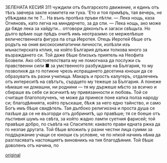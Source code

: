 ﻿ЗЕЛЕНАТА КЕСИЯ	311
чуждили отъ българското движение, и единъ отъ тѣхъ завчера закле комитета ни тука. 'Ето и тоя примѣръ, тая вечерь, не убѣждава ли те ?...
На вънъ пропѣха пръви пѣтли.
— Лека нощь, каза Огняновъ, като легна на миндерчето, за да спи.
— Лека нощь, ако може да бѫде лека за хайдути... отговори дяконътъ и загаси свѣщьта.
Но дълго врѣме още прѣдъ очитѣ имъ неотразимо се мержелѣеше величественната фигура па отца Иеротея.
Отецъ Иеротей бѣше отъ родътъ на ония високосимпатични личности, излѣзли изъ мънастирската кплия, на който България длъжи толкова много за възраждането си. Той даже бѣше близъкъ приятель на Неофита Бозвели. Ако обстоятелствата му не помогнаха да послужи съ правственни сили ■ за умственното разбуждане на България, то му позволихѫ да го потикне чрезъ испращането десетина юноши да се образуватъ въ разни училища. Макаръ и простъ калугеръ, отдалеченъ отъ интереситѣ на свѣтътъ, сърдцето му тежеше за България. А понеже нѣмаше ни домашни, ни роднини — тя му държеше мѣсто за всичко и сбираше въ себе си всичкитѣ му привязанности и любовь. Той се считаше благополученъ, че може да принесе поне капка полза народу си; благодѣянията, който пръскаше, бѣхѫ за него едно тайнство, и само Богъ имъ бѣше свидѣтель. Тая дълбоко религиозна и проста душа се пазѣше да се не възгорди отъ добринитѣ, що правѣше; тя се боеше отъ лъстивия шумъ на свѣта, за който жадно ламти суетния фарисей; той правѣше добро, по съвѣта на Спасителя: каквото прави едната ржка да го незпае другата. Той бѣше вложилъ у разни честни лица сумми за поддържание учащи се юноши съ условие, че по нпкой начинъ нѣма да разгласяватъ настоящиятъ виновникъ на тия благодѣяния. Той бѣше доволенъ отъ начина, по

[original](images/350.jpg)